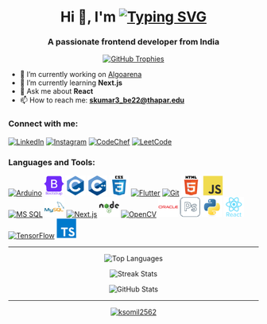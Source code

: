 <h1 align="center">
  Hi 👋, I'm <span style="color: #4CAF50;"><a href="https://ksomil2562.github.io/" target="_blank"><img src="https://readme-typing-svg.demolab.com?font=Fira+Code&weight=600&size=30&duration=4000&pause=500&color=4CAF50&center=true&vCenter=true&width=435&lines=Somil+Kumar;Frontend+Developer;Passionate+Coder" alt="Typing SVG" /></a></span>
</h1>
<h3 align="center">A passionate frontend developer from India</h3>

<p align="center">
  <a href="https://github.com/ryo-ma/github-profile-trophy"><img src="https://github-profile-trophy.vercel.app/?username=ksomil2562&theme=onedark&margin-w=15&margin-h=15" alt="GitHub Trophies" /></a>
</p>

- 🔭 I’m currently working on [Algoarena](https://github.com/Pratyushs411/AlgoArena)
- 🌱 I’m currently learning **Next.js**
- 💬 Ask me about **React**
- 📫 How to reach me: **skumar3_be22@thapar.edu**

<h3 align="left">Connect with me:</h3>
<p align="left">
  <a href="https://linkedin.com/in/somil-kumar" target="_blank"><img align="center" src="https://img.icons8.com/color/48/000000/linkedin-circled--v2.png" alt="LinkedIn" width="40" /></a>
  <a href="https://instagram.com/_somilkumar" target="_blank"><img align="center" src="https://img.icons8.com/color/48/000000/instagram-new--v2.png" alt="Instagram" width="40" /></a>
  <a href="https://www.codechef.com/users/somilkumar" target="_blank"><img align="center" src="https://img.icons8.com/ios-glyphs/48/000000/codechef.png" alt="CodeChef" width="40" /></a>
  <a href="https://www.leetcode.com/ksomil" target="_blank"><img align="center" src="https://img.icons8.com/external-tal-revivo-color-tal-revivo/48/000000/external-level-up-your-coding-skills-and-quickly-land-a-job-logo-color-tal-revivo.png" alt="LeetCode" width="40" /></a>
</p>

<h3 align="left">Languages and Tools:</h3>
<p align="left">
  <a href="https://www.arduino.cc/" target="_blank"><img src="https://cdn.worldvectorlogo.com/logos/arduino-1.svg" alt="Arduino" width="40" /></a>
  <a href="https://getbootstrap.com" target="_blank"><img src="https://raw.githubusercontent.com/devicons/devicon/master/icons/bootstrap/bootstrap-plain-wordmark.svg" alt="Bootstrap" width="40" /></a>
  <a href="https://www.cprogramming.com/" target="_blank"><img src="https://raw.githubusercontent.com/devicons/devicon/master/icons/c/c-original.svg" alt="C" width="40" /></a>
  <a href="https://www.w3schools.com/cpp/" target="_blank"><img src="https://raw.githubusercontent.com/devicons/devicon/master/icons/cplusplus/cplusplus-original.svg" alt="C++" width="40" /></a>
  <a href="https://www.w3schools.com/css/" target="_blank"><img src="https://raw.githubusercontent.com/devicons/devicon/master/icons/css3/css3-original-wordmark.svg" alt="CSS3" width="40" /></a>
  <a href="https://flutter.dev" target="_blank"><img src="https://www.vectorlogo.zone/logos/flutterio/flutterio-icon.svg" alt="Flutter" width="40" /></a>
  <a href="https://git-scm.com/" target="_blank"><img src="https://www.vectorlogo.zone/logos/git-scm/git-scm-icon.svg" alt="Git" width="40" /></a>
  <a href="https://www.w3.org/html/" target="_blank"><img src="https://raw.githubusercontent.com/devicons/devicon/master/icons/html5/html5-original-wordmark.svg" alt="HTML5" width="40" /></a>
  <a href="https://developer.mozilla.org/en-US/docs/Web/JavaScript" target="_blank"><img src="https://raw.githubusercontent.com/devicons/devicon/master/icons/javascript/javascript-original.svg" alt="JavaScript" width="40" /></a>
  <a href="https://www.microsoft.com/en-us/sql-server" target="_blank"><img src="https://www.svgrepo.com/show/303229/microsoft-sql-server-logo.svg" alt="MS SQL" width="40" /></a>
  <a href="https://www.mysql.com/" target="_blank"><img src="https://raw.githubusercontent.com/devicons/devicon/master/icons/mysql/mysql-original-wordmark.svg" alt="MySQL" width="40" /></a>
  <a href="https://nextjs.org/" target="_blank"><img src="https://cdn.worldvectorlogo.com/logos/nextjs-2.svg" alt="Next.js" width="40" /></a>
  <a href="https://nodejs.org" target="_blank"><img src="https://raw.githubusercontent.com/devicons/devicon/master/icons/nodejs/nodejs-original-wordmark.svg" alt="Node.js" width="40" /></a>
  <a href="https://opencv.org/" target="_blank"><img src="https://www.vectorlogo.zone/logos/opencv/opencv-icon.svg" alt="OpenCV" width="40" /></a>
  <a href="https://www.oracle.com/" target="_blank"><img src="https://raw.githubusercontent.com/devicons/devicon/master/icons/oracle/oracle-original.svg" alt="Oracle" width="40" /></a>
  <a href="https://www.photoshop.com/en" target="_blank"><img src="https://raw.githubusercontent.com/devicons/devicon/master/icons/photoshop/photoshop-line.svg" alt="Photoshop" width="40" /></a>
  <a href="https://www.python.org" target="_blank"><img src="https://raw.githubusercontent.com/devicons/devicon/master/icons/python/python-original.svg" alt="Python" width="40" /></a>
  <a href="https://reactjs.org/" target="_blank"><img src="https://raw.githubusercontent.com/devicons/devicon/master/icons/react/react-original-wordmark.svg" alt="React" width="40" /></a>
  <a href="https://www.tensorflow.org" target="_blank"><img src="https://www.vectorlogo.zone/logos/tensorflow/tensorflow-icon.svg" alt="TensorFlow" width="40" /></a>
  <a href="https://www.typescriptlang.org/" target="_blank"><img src="https://raw.githubusercontent.com/devicons/devicon/master/icons/typescript/typescript-original.svg" alt="TypeScript" width="40" /></a>
</p>

---

<p align="center">
  <img src="https://github-readme-stats.vercel.app/api/top-langs?username=ksomil2562&show_icons=true&locale=en&layout=compact&theme=radical" alt="Top Languages" />
</p>

<p align="center">
  <img src="https://github-readme-streak-stats.herokuapp.com/?user=ksomil2562&theme=radical" alt="Streak Stats" />
</p>

<p align="center">
  <img src="https://github-readme-stats.vercel.app/api?username=ksomil2562&show_icons=true&locale=en&theme=radical" alt="GitHub Stats" />
</p>

---

<p align="center">
  <a href="https://github.com/ksomil2562">
    <img src="https://komarev.com/ghpvc/?username=ksomil2562&label=Profile%20views&color=0e75b6&style=flat" alt="ksomil2562" />
  </a>
</p>
